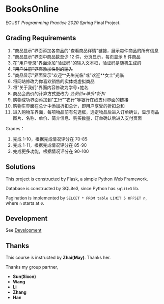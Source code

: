 # BooksOnline

ECUST *Programming Practice 2020 Spring* Final Project.

## Grading Requirements

1. "商品显示"界面添加各商品的"查看商品详情"链接，展示每件商品的所有信息
2. "商品显示"界面中商品数至少 12 件，分页显示，每页显示 5 件商品
3. 在"用户登录"界面添加"验证码"的输入文本框，验证码是随机生成的
4. ~~"用户注册"界面添加性别的输入~~
5. "商品显示"界面显示"欢迎\*\*先生光临"或"欢迎\*\*女士"光临
6. 将网站修改为你喜欢销售的实体或虚拟商品
7. 将"关于我们"界面内容修改为学号+姓名
8. 商品会员价的计算方式更改为 *会员价=单价\*折扣*
9. 购物成功界面添加到"工行""农行"等银行在线支付界面的链接
10. 购物车界面在总计中添加折扣总计，即用户享受的折扣总和
11. 进入购物车界面，每项物品前有勾选框，选定物品后进入订单确认，显示商品图片、名称、单价、简介信息、购买数量，订单确认后进入支付页面

Grades：

1. 完成 1-10，根据完成情况评分在 70-85
2. 完成 1-11，根据完成情况评分在 85-90
3. 完成更多功能，根据情况评分在 90-100

## Solutions

This project is constructed by Flask, a simple Python Web Framework.

Database is constructed by SQLite3, since Python has `sqlite3` lib.

Pagination is implemented by `SELCET * FROM table LIMIT 5 OFFSET n`, where `n` starts at `0`.

## Development

See [Development](./docs/devlopment)

## Thanks

This course is instructed by **Zhai(May)**. Thanks her.

Thanks my group partner,

* **Sun(Sixon)**
* **Wang**
* **Li**
* **Zhang**
* **Han**